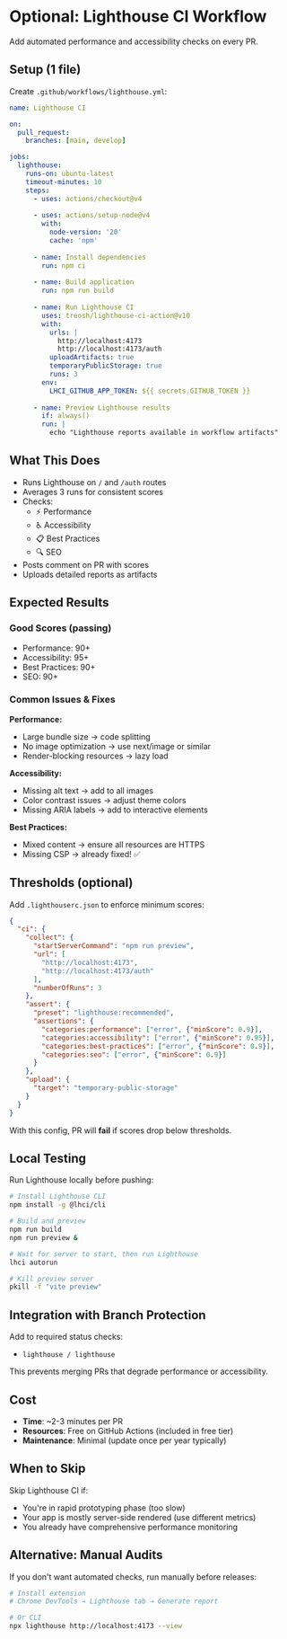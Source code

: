 # Optional: Lighthouse CI Workflow

Add automated performance and accessibility checks on every PR.

## Setup (1 file)

Create `.github/workflows/lighthouse.yml`:

```yaml
name: Lighthouse CI

on:
  pull_request:
    branches: [main, develop]

jobs:
  lighthouse:
    runs-on: ubuntu-latest
    timeout-minutes: 10
    steps:
      - uses: actions/checkout@v4
      
      - uses: actions/setup-node@v4
        with:
          node-version: '20'
          cache: 'npm'
      
      - name: Install dependencies
        run: npm ci
      
      - name: Build application
        run: npm run build
      
      - name: Run Lighthouse CI
        uses: treosh/lighthouse-ci-action@v10
        with:
          urls: |
            http://localhost:4173
            http://localhost:4173/auth
          uploadArtifacts: true
          temporaryPublicStorage: true
          runs: 3
        env:
          LHCI_GITHUB_APP_TOKEN: ${{ secrets.GITHUB_TOKEN }}
      
      - name: Preview Lighthouse results
        if: always()
        run: |
          echo "Lighthouse reports available in workflow artifacts"
```

## What This Does

- Runs Lighthouse on `/` and `/auth` routes
- Averages 3 runs for consistent scores
- Checks:
  - ⚡ Performance
  - ♿ Accessibility
  - 📋 Best Practices
  - 🔍 SEO
- Posts comment on PR with scores
- Uploads detailed reports as artifacts

## Expected Results

### Good Scores (passing)
- Performance: 90+
- Accessibility: 95+
- Best Practices: 90+
- SEO: 90+

### Common Issues & Fixes

**Performance:**
- Large bundle size → code splitting
- No image optimization → use next/image or similar
- Render-blocking resources → lazy load

**Accessibility:**
- Missing alt text → add to all images
- Color contrast issues → adjust theme colors
- Missing ARIA labels → add to interactive elements

**Best Practices:**
- Mixed content → ensure all resources are HTTPS
- Missing CSP → already fixed! ✅

## Thresholds (optional)

Add `.lighthouserc.json` to enforce minimum scores:

```json
{
  "ci": {
    "collect": {
      "startServerCommand": "npm run preview",
      "url": [
        "http://localhost:4173",
        "http://localhost:4173/auth"
      ],
      "numberOfRuns": 3
    },
    "assert": {
      "preset": "lighthouse:recommended",
      "assertions": {
        "categories:performance": ["error", {"minScore": 0.9}],
        "categories:accessibility": ["error", {"minScore": 0.95}],
        "categories:best-practices": ["error", {"minScore": 0.9}],
        "categories:seo": ["error", {"minScore": 0.9}]
      }
    },
    "upload": {
      "target": "temporary-public-storage"
    }
  }
}
```

With this config, PR will **fail** if scores drop below thresholds.

## Local Testing

Run Lighthouse locally before pushing:

```bash
# Install Lighthouse CLI
npm install -g @lhci/cli

# Build and preview
npm run build
npm run preview &

# Wait for server to start, then run Lighthouse
lhci autorun

# Kill preview server
pkill -f "vite preview"
```

## Integration with Branch Protection

Add to required status checks:
- `lighthouse / lighthouse`

This prevents merging PRs that degrade performance or accessibility.

## Cost

- **Time**: ~2-3 minutes per PR
- **Resources**: Free on GitHub Actions (included in free tier)
- **Maintenance**: Minimal (update once per year typically)

## When to Skip

Skip Lighthouse CI if:
- You're in rapid prototyping phase (too slow)
- Your app is mostly server-side rendered (use different metrics)
- You already have comprehensive performance monitoring

## Alternative: Manual Audits

If you don't want automated checks, run manually before releases:

```bash
# Install extension
# Chrome DevTools → Lighthouse tab → Generate report

# Or CLI
npx lighthouse http://localhost:4173 --view
```
